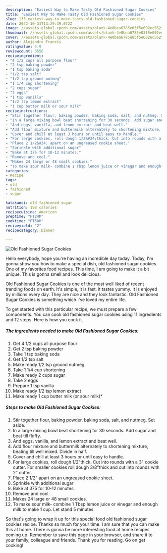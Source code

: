 ```yaml
---
description: "Easiest Way to Make Tasty Old Fashioned Sugar Cookies"
title: "Easiest Way to Make Tasty Old Fashioned Sugar Cookies"
slug: 133-easiest-way-to-make-tasty-old-fashioned-sugar-cookies
date: 2022-10-31T13:29:39.072Z
image: //assets-global.cpcdn.com/assets/blank-4e0bea6785e03f5e602ec562f230caae08da540cada707380b4fe1bbebba43da.png
thumbnail: //assets-global.cpcdn.com/assets/blank-4e0bea6785e03f5e602ec562f230caae08da540cada707380b4fe1bbebba43da.png
cover: //assets-global.cpcdn.com/assets/blank-4e0bea6785e03f5e602ec562f230caae08da540cada707380b4fe1bbebba43da.png
author: Alejandro Francis
ratingvalue: 4.9
reviewcount: 3556
recipeingredient:
- "4 1/2 cups all purpose flour"
- "2 tsp baking powder"
- "1 tsp baking soda"
- "1/2 tsp salt"
- "1/2 tsp ground nutmeg"
- "1 1/4 cup shortening"
- "2 cups sugar"
- "2 eggs"
- "1 tsp vanilla"
- "1/2 tsp lemon extract"
- "1 cup butter milk or sour milk"
recipeinstructions:
- "Stir together flour, baking powder, baking soda, salt, and nutmeg. Set aside."
- "In a large mixing bowl beat shortening for 30 seconds. Add sugar and beat till fluffy."
- "And eggs, vanilla, and lemon extract and beat well."
- "Add flour mixture and buttermilk alternately to shortening mixture, beating till well mixed. Divide in half."
- "Cover and chill at least 3 hours or until easy to handle."
- "For large cookies, roll dough 1/2&#34;thick. Cut into rounds with a 3&#34; cookie cutter. For smaller cookies roll dough 3/8&#34;thick and cut into rounds with 2&#34; cutter."
- "Place 2 1/2&#34; apart on an ungreased cookie sheet."
- "Sprinkle with additional sugar"
- "Bake at 375 for 10-12 minutes."
- "Remove and cool."
- "Makes 24 large or 48 small cookies."
- "To make sour milk- combine 1 Tbsp lemon juice or vinegar and enough milk to make 1 cup. Let stand 5 minutes."
categories:
- Recipe
tags:
- old
- fashioned
- sugar

katakunci: old fashioned sugar 
nutrition: 198 calories
recipecuisine: American
preptime: "PT24M"
cooktime: "PT50M"
recipeyield: "2"
recipecategory: Dinner

---
```



![Old Fashioned Sugar Cookies](//assets-global.cpcdn.com/assets/blank-4e0bea6785e03f5e602ec562f230caae08da540cada707380b4fe1bbebba43da.png)

Hello everybody, hope you're having an incredible day today. Today, I'm gonna show you how to make a special dish, old fashioned sugar cookies. One of my favorites food recipes. This time, I am going to make it a bit unique. This is gonna smell and look delicious.



Old Fashioned Sugar Cookies is one of the most well liked of recent trending foods on earth. It's simple, it is fast, it tastes yummy. It is enjoyed by millions every day. They are nice and they look fantastic. Old Fashioned Sugar Cookies is something which I've loved my entire life.


To get started with this particular recipe, we must prepare a few components. You can cook old fashioned sugar cookies using 11 ingredients and 12 steps. Here is how you cook it.

<!--inarticleads1-->

##### The ingredients needed to make Old Fashioned Sugar Cookies:

1. Get 4 1/2 cups all purpose flour
1. Get 2 tsp baking powder
1. Take 1 tsp baking soda
1. Get 1/2 tsp salt
1. Make ready 1/2 tsp ground nutmeg
1. Take 1 1/4 cup shortening
1. Make ready 2 cups sugar
1. Take 2 eggs
1. Prepare 1 tsp vanilla
1. Make ready 1/2 tsp lemon extract
1. Make ready 1 cup butter milk (or sour milk)*




<!--inarticleads2-->

##### Steps to make Old Fashioned Sugar Cookies:

1. Stir together flour, baking powder, baking soda, salt, and nutmeg. Set aside.
1. In a large mixing bowl beat shortening for 30 seconds. Add sugar and beat till fluffy.
1. And eggs, vanilla, and lemon extract and beat well.
1. Add flour mixture and buttermilk alternately to shortening mixture, beating till well mixed. Divide in half.
1. Cover and chill at least 3 hours or until easy to handle.
1. For large cookies, roll dough 1/2&#34;thick. Cut into rounds with a 3&#34; cookie cutter. For smaller cookies roll dough 3/8&#34;thick and cut into rounds with 2&#34; cutter.
1. Place 2 1/2&#34; apart on an ungreased cookie sheet.
1. Sprinkle with additional sugar
1. Bake at 375 for 10-12 minutes.
1. Remove and cool.
1. Makes 24 large or 48 small cookies.
1. To make sour milk- combine 1 Tbsp lemon juice or vinegar and enough milk to make 1 cup. Let stand 5 minutes.




So that's going to wrap it up for this special food old fashioned sugar cookies recipe. Thanks so much for your time. I am sure that you can make this at home. There is gonna be more interesting food at home recipes coming up. Remember to save this page in your browser, and share it to your family, colleague and friends. Thank you for reading. Go on get cooking!

